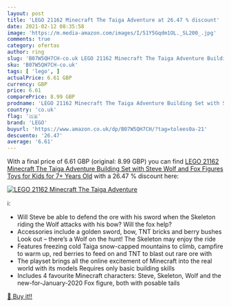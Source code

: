 ```yaml
---
layout: post
title: 'LEGO 21162 Minecraft The Taiga Adventure at 26.47 % discount'
date: 2021-02-12 08:35:58
image: 'https://m.media-amazon.com/images/I/51Y5Gqdm1OL._SL200_.jpg'
comments: true
category: ofertas
author: ring
slug: 'B07W5QH7CH-co.uk LEGO 21162 Minecraft The Taiga Adventure Building Set...'
sku: 'B07W5QH7CH-co.uk'
tags: [ 'lego', ]
actualPrice: 6.61 GBP
currency: GBP
price: 6.61
comparePrice: 8.99 GBP
prodname: 'LEGO 21162 Minecraft The Taiga Adventure Building Set with Steve  Wolf and Fox Figures  Toys for Kids for 7+ Years Old'
country: 'co.uk'
flag: '🇬🇧'
brand: 'LEGO'
buyurl: 'https://www.amazon.co.uk/dp/B07W5QH7CH/?tag=tolees0a-21'
descuento: '26.47'
average: '6.61'
---
```


With a final price of 6.61 GBP (original: 8.99 GBP) you can find [LEGO 21162 Minecraft The Taiga Adventure Building Set with Steve  Wolf and Fox Figures  Toys for Kids for 7+ Years Old](https://www.amazon.co.uk/dp/B07W5QH7CH/?tag=tolees0a-21) with a  26.47 % discount here:

[![LEGO 21162 Minecraft The Taiga Adventure](https://m.media-amazon.com/images/I/51Y5Gqdm1OL._SL200_.jpg)](https://www.amazon.co.uk/dp/B07W5QH7CH/?tag=tolees0a-21)

ℹ️:

- Will Steve be able to defend the ore with his sword when the Skeleton riding the Wolf attacks with his bow? Will the fox help?
- Accessories include a golden sword, bow, TNT bricks and berry bushes Look out – there’s a Wolf on the hunt! The Skeleton may enjoy the ride
- Features freezing cold Taiga snow-capped mountains to climb, campfire to warm up, red berries to feed on and TNT to blast out rare ore with
- The playset brings all the online excitement of Minecraft into the real world with its models Requires only basic building skills
- Includes 4 favourite Minecraft characters: Steve, Skeleton, Wolf and the new-for-January-2020 Fox figure, both with posable tails

[🛒 Buy it!!](https://www.amazon.co.uk/dp/B07W5QH7CH/?tag=tolees0a-21)
